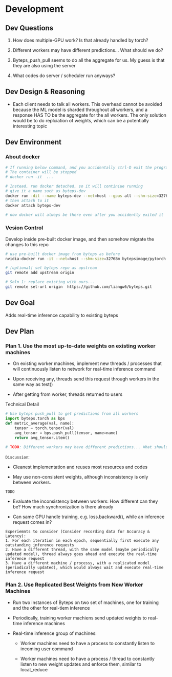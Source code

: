 # Development

## Dev Questions

1. How does multiple-GPU work? Is that already handled by torch?

2. Different workers may have different predictions... What should we do?

3. Byteps_push_pull seems to do all the aggregate for us. My guess is that they are also using the server

4. What codes do server / scheduler run anyways?

## Dev Design & Reasoning

* Each client needs to talk all workers. This overhead cannot be avoided because the ML model is sharded throughout all workers, and a response HAS TO be the aggregate for the all workers. The only solution would be to do replciation of weights, which can be a potentially interesting topic

## Dev Environment

### About docker
```bash
# If running below command, and you accidentally ctrl-D exit the program
# The container will be stopped
# docker run -it  ...

# Instead, run docker detached, so it will continiue running
# give it a name such as byteps-dev
docker run -dit --name byteps-dev --net=host --gpus all --shm-size=32768m bytepsimage/worker_pytorch
# then attach to it
docker attach byteps-dev

# now docker will always be there even after you accidently exited it
```

### Vesion Control

Develop inside pre-built docker image, and then somehow migrate the changes to this repo

```bash
# use pre-built docker image from byteps as before
nvidia-docker run -it --net=host --shm-size=32768m bytepsimage/pytorch bash

# [optional] set byteps repo as upstream
git remote add upstream origin

# Soln 1: replace existing with ours...
git remote set-url origin  https://github.com/liangw6/byteps.git
```

## Dev Goal

Adds real-time inference capability to existing byteps

## Dev Plan

### Plan 1. Use the most up-to-date weights on existing worker machines

* On existing worker machines, implement new threads / processes that will continuously listen to network for real-time inference command

* Upon receiving any, threads send this request through workers in the same way as test()

* After getting from worker, threads returned to users

Technical Detail

```Python
# Use byteps push_pull to get predictions from all workers
import byteps.torch as bps
def metric_average(val, name):
    tensor = torch.tensor(val)
    avg_tensor = bps.push_pull(tensor, name=name)
    return avg_tensor.item()

# TODO: Different workers may have different predictions... What should we do?


```

`Discussion`:

* Cleanest implementation and reuses most resources and codes

* May use non-consistent weights, although inconsistency is only between workers.

`TODO`
* Evaluate the inconsistency between workers: How different can they be? How much synchronization is there already

* Can same GPU handle training, e.g. loss.backward(), while an inference request comes in?
```
Experiemnts to consider (Consider recording data for Accuracy & Latency):
1. For each iteration in each epoch, sequentially first execute any outstanding inference requests
2. Have a different thread, with the same model (maybe periodically updated model), thread always goes ahead and execute the real-time inference request
3. Have a different machine / processs, with a replicated model (periodically updated), which would always wait and execute real-time inference request
```


### Plan 2. Use Replicated Best Weights from New Worker Machines

* Run two instances of Byteps on two set of machines, one for training and the other for real-tiem inference

* Periodically, training worker machiens send updated weights to real-time inference machines

* Real-time inference group of machines:

  * Worker machines need to have a process to constantly listen to incoming user command

  * Worker machines need to have a process / thread to constantly listen to new weight updates and enforce them, similar to local_reduce
